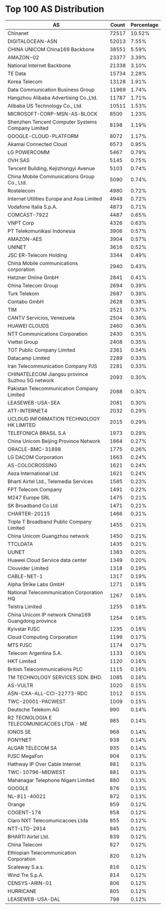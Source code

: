 # Top 100 AS Distribution
| AS | Count | Percentage |
|----|----|----|
| Chinanet | 72517 | 10.52% |
| DIGITALOCEAN-ASN | 52013 | 7.55% |
| CHINA UNICOM China169 Backbone | 38551 | 5.59% |
| AMAZON-02 | 23377 | 3.39% |
| National Internet Backbone | 21338 | 3.10% |
| TE Data | 15734 | 2.28% |
| Korea Telecom | 13128 | 1.91% |
| Data Communication Business Group | 11969 | 1.74% |
| Hangzhou Alibaba Advertising Co.,Ltd. | 11787 | 1.71% |
| Alibaba US Technology Co., Ltd. | 10511 | 1.53% |
| MICROSOFT-CORP-MSN-AS-BLOCK | 8500 | 1.23% |
| Shenzhen Tencent Computer Systems Company Limited | 8198 | 1.19% |
| GOOGLE-CLOUD-PLATFORM | 8072 | 1.17% |
| Akamai Connected Cloud | 6573 | 0.95% |
| LG POWERCOMM | 5467 | 0.79% |
| OVH SAS | 5145 | 0.75% |
| Tencent Building, Kejizhongyi Avenue | 5103 | 0.74% |
| China Mobile Communications Group Co., Ltd. | 5090 | 0.74% |
| Rostelecom | 4980 | 0.72% |
| Internet Utilities Europe and Asia Limited | 4948 | 0.72% |
| Vodafone Italia S.p.A. | 4873 | 0.71% |
| COMCAST-7922 | 4487 | 0.65% |
| VNPT Corp | 4326 | 0.63% |
| PT Telekomunikasi Indonesia | 3906 | 0.57% |
| AMAZON-AES | 3904 | 0.57% |
| UNINET | 3616 | 0.52% |
| JSC ER-Telecom Holding | 3344 | 0.49% |
| China Mobile communications corporation | 2940 | 0.43% |
| Hetzner Online GmbH | 2841 | 0.41% |
| China Telecom Group | 2694 | 0.39% |
| Turk Telekom | 2687 | 0.39% |
| Contabo GmbH | 2628 | 0.38% |
| TIM | 2521 | 0.37% |
| CANTV Servicios, Venezuela | 2504 | 0.36% |
| HUAWEI CLOUDS | 2460 | 0.36% |
| NTT Communications Corporation | 2430 | 0.35% |
| Viettel Group | 2408 | 0.35% |
| TOT Public Company Limited | 2361 | 0.34% |
| Datacamp Limited | 2289 | 0.33% |
| Iran Telecommunication Company PJS | 2281 | 0.33% |
| CHINATELECOM Jiangsu province Suzhou 5G network | 2093 | 0.30% |
| Pakistan Telecommunication Company Limited | 2088 | 0.30% |
| LEASEWEB-USA-SEA | 2081 | 0.30% |
| ATT-INTERNET4 | 2032 | 0.29% |
| UCLOUD INFORMATION TECHNOLOGY HK LIMITED | 2015 | 0.29% |
| TELEFONICA BRASIL S.A | 1973 | 0.29% |
| China Unicom Beijing Province Network | 1864 | 0.27% |
| ORACLE-BMC-31898 | 1775 | 0.26% |
| LG DACOM Corporation | 1663 | 0.24% |
| AS-COLOCROSSING | 1621 | 0.24% |
| Aeza International Ltd | 1621 | 0.24% |
| Bharti Airtel Ltd., Telemedia Services | 1585 | 0.23% |
| FPT Telecom Company | 1491 | 0.22% |
| M247 Europe SRL | 1475 | 0.21% |
| SK Broadband Co Ltd | 1471 | 0.21% |
| CHARTER-20115 | 1466 | 0.21% |
| Triple T Broadband Public Company Limited | 1455 | 0.21% |
| China Unicom Guangzhou network | 1450 | 0.21% |
| TTCLDATA | 1435 | 0.21% |
| UUNET | 1383 | 0.20% |
| Huawei Cloud Service data center | 1349 | 0.20% |
| Clouvider Limited | 1318 | 0.19% |
| CABLE-NET-1 | 1317 | 0.19% |
| Alpha Strike Labs GmbH | 1271 | 0.18% |
| National Telecommunication Corporation HQ | 1267 | 0.18% |
| Telstra Limited | 1255 | 0.18% |
| China Unicom IP network China169 Guangdong province | 1254 | 0.18% |
| Kyivstar PJSC | 1235 | 0.18% |
| Cloud Computing Corporation | 1199 | 0.17% |
| MTS PJSC | 1174 | 0.17% |
| Telecom Argentina S.A. | 1133 | 0.16% |
| HKT Limited | 1120 | 0.16% |
| British Telecommunications PLC | 1115 | 0.16% |
| TM TECHNOLOGY SERVICES SDN. BHD. | 1085 | 0.16% |
| AS-VULTR | 1020 | 0.15% |
| ASN-CXA-ALL-CCI-22773-RDC | 1012 | 0.15% |
| TWC-20001-PACWEST | 1009 | 0.15% |
| Deutsche Telekom AG | 990 | 0.14% |
| R2 TECNOLOGIA E TELECOMUNICACOES LTDA - ME | 985 | 0.14% |
| IONOS SE | 968 | 0.14% |
| PONYNET | 938 | 0.14% |
| ALGAR TELECOM SA | 935 | 0.14% |
| PJSC MegaFon | 904 | 0.13% |
| Hathway IP Over Cable Internet | 881 | 0.13% |
| TWC-10796-MIDWEST | 881 | 0.13% |
| Mahanagar Telephone Nigam Limited | 880 | 0.13% |
| GOOGLE | 876 | 0.13% |
| NL-811-40021 | 872 | 0.13% |
| Orange | 859 | 0.12% |
| COGENT-174 | 858 | 0.12% |
| Claro NXT Telecomunicacoes Ltda | 855 | 0.12% |
| NTT-LTD-2914 | 845 | 0.12% |
| BHARTI Airtel Ltd. | 839 | 0.12% |
| China Telecom | 827 | 0.12% |
| Ethiopian Telecommunication Corporation | 820 | 0.12% |
| Scaleway S.a.s. | 816 | 0.12% |
| Wind Tre S.p.A. | 814 | 0.12% |
| CENSYS-ARIN-01 | 806 | 0.12% |
| HURRICANE | 805 | 0.12% |
| LEASEWEB-USA-DAL | 798 | 0.12% |
